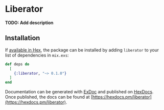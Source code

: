 # Liberator

**TODO: Add description**

## Installation

If [available in Hex](https://hex.pm/docs/publish), the package can be installed
by adding `liberator` to your list of dependencies in `mix.exs`:

```elixir
def deps do
  [
    {:liberator, "~> 0.1.0"}
  ]
end
```

Documentation can be generated with [ExDoc](https://github.com/elixir-lang/ex_doc)
and published on [HexDocs](https://hexdocs.pm). Once published, the docs can
be found at [https://hexdocs.pm/liberator](https://hexdocs.pm/liberator).


